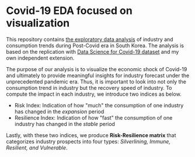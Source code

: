 # Covid-19 EDA focused on visualization
This repository contains [the exploratory data analysis](https://github.com/JieunKim-Econ/Covid_EDA/blob/main/Risk-Resilience%20Matrix%20Analysis-C2.ipynb) of industry and consumption trends during Post-Covid era in South Korea. The analysis is based on the replication with [Data Science for Covid-19 dataset](https://www.kaggle.com/kimjihoo/coronavirusdataset) and my own independent extension. 

The purpose of our analysis is to visualize the economic shock of Covid-19 and ultimately to provide meaningful insights for industry forecast under the unprecedented pandemic era. Thus, it is important to look into not only the consumption trend in industry but the recovery speed of industry. To compute the impact in each industry, we introduce two indices as below.

* Risk Index: Indication of how "much" the consumption of one industry has changed in the *expansion* period
* Resilience Index: Indication of how "fast" the consumption of one industry has changed in the *stable* period

Lastly, with these two indices, we produce **Risk-Resilience matrix** that categorizes industry prospects into four types: *Silverlining, Immune, Resilient, and Vulnerable*.
